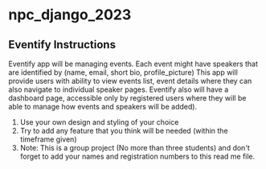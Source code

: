 # npc_django_2023
## Eventify Instructions
Eventify app will be managing events. Each event might have speakers that are identified by (name, email, short bio, profile_picture)
This app will provide users with ability to view events list, event details where they can also navigate to individual speaker pages.
Eventify also will have a dashboard page, accessible only by registered users where they will be able to manage how events and speakers will be added).

1. Use your own design and styling of your choice
2. Try to add any feature that you think will be needed (within the timeframe given)
3. Note: This is a group project (No more than three students) and don't forget to add your names and registration numbers to this read me file.



